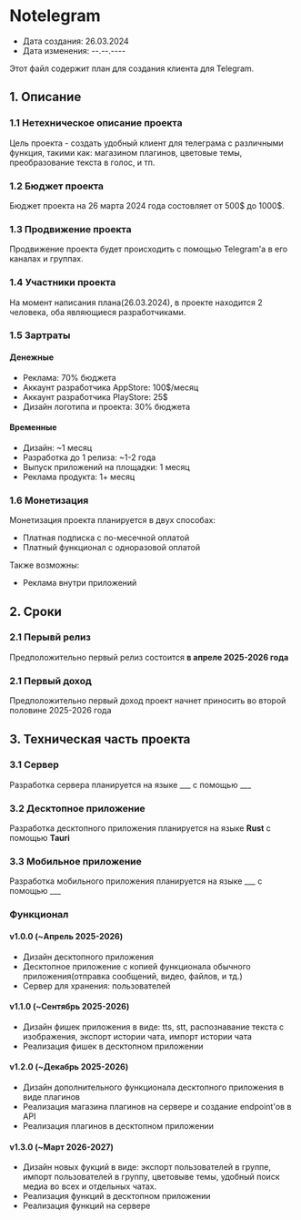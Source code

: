 # Notelegram

* Дата создания: 26.03.2024
* Дата изменения: --.--.----

Этот файл содержит план для создания клиента для Telegram.

## 1. Описание
### 1.1 Нетехническое описание проекта
Цель проекта - создать удобный клиент для телеграма с различными функция, такими как: магазином плагинов, цветовые темы, преобразование текста в голос, и тп.
### 1.2 Бюджет проекта
Бюджет проекта на 26 марта 2024 года состовляет от 500$ до 1000$.
### 1.3 Продвижение проекта
Продвижение проекта будет происходить с помощью Telegram'а в его каналах и группах.
### 1.4 Участники проекта
На момент написания плана(26.03.2024), в проекте находится 2 человека, оба являющиеся разработчиками.
### 1.5 Зартраты
#### Денежные
- Реклама: 70% бюджета
- Аккаунт разработчика AppStore: 100$/месяц
- Аккаунт разработчика PlayStore: 25$
- Дизайн логотипа и проекта: 30% бюджета

#### Временные
- Дизайн: ~1 месяц
- Разработка до 1 релиза: ~1-2 года
- Выпуск приложений на площадки: 1 месяц
- Реклама продукта: 1+ месяц

### 1.6 Монетизация
Монетизация проекта планируется в двух способах:

- Платная подписка с по-месечной оплатой
- Платный функционал с одноразовой оплатой

Также возможны:

- Реклама внутри приложений

## 2. Сроки
### 2.1 Перывй релиз
Предположительно первый релиз состоится **в апреле 2025-2026 года**

### 2.1 Первый доход
Предположительно первый доход проект начнет приносить во второй половине 2025-2026 года

## 3. Техническая часть проекта

### 3.1 Сервер
Разработка сервера планируется на языке ___ с помощью ___

### 3.2 Десктопное приложение
Разработка десктопного приложения планируется на языке **Rust** с помощью **Tauri**

### 3.3 Мобильное приложение
Разработка мобильного приложения планируется на языке ___ с помощью ___

### Функционал
#### v1.0.0 (~Апрель 2025-2026)
- Дизайн десктопного приложения
- Десктопное приложение с копией функционала обычного приложения(отправка сообщений, видео, файлов, и тд.)
- Сервер для хранения: пользователей
#### v1.1.0 (~Сентябрь 2025-2026)
- Дизайн фишек приложения в виде: tts, stt, распознавание текста с изображения, экспорт истории чата, импорт истории чата
- Реализация фишек в десктопном приложении
#### v1.2.0 (~Декабрь 2025-2026)
- Дизайн дополнительного функционала десктопного приложения в виде плагинов
- Реализация магазина плагинов на сервере и создание endpoint'ов в API
- Реализация плагинов в десктопном приложении
#### v1.3.0 (~Март 2026-2027)
- Дизайн новых фукций в виде: экспорт пользователей в группе, импорт пользователей в группу, цветовыве темы, удобный поиск медиа во всех и отдельных чатах.
- Реализация функций в десктопном приложении
- Реализация функций на сервере

